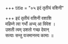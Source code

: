 +++
title = "०५ इदं तृतीयं वशिनी"

+++
इदं तृतीयं वशिनी वशाशि  
महिम्ने त्वा गर्भो अभ्य् आ विवेश ।  
उशती त्वम् उशतो गच्छ देवान्  
सत्याः सन्तु यजमानस्य कामाः ॥